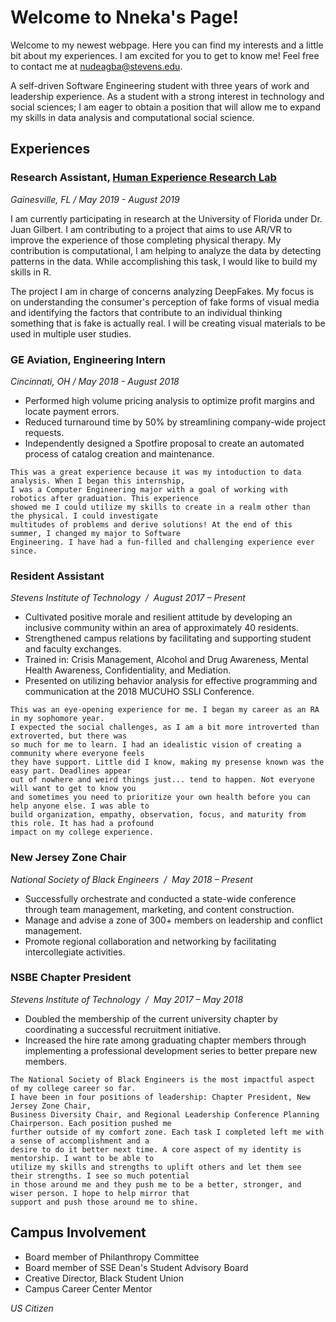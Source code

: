 # Welcome to Nneka's Page!

Welcome to my newest webpage. Here you can find my interests and a little bit about my experiences. I am excited for you to get to know me! Feel free to contact me at nudeagba@stevens.edu.

A self-driven Software Engineering student with three years of work and leadership experience. As a student with a strong interest in technology and social sciences; I am eager to obtain a position that will allow me to expand my skills in data analysis and computational social science.

## Experiences

### Research Assistant, [Human Experience Research Lab](http://www.hxrlab.org/)
_Gainesville, FL / May 2019 - August 2019_

I am currently participating in research at the University of Florida under Dr. Juan Gilbert. I am contributing to a project that aims to use AR/VR to improve the experience of those completing physical therapy. My contribution is computational, I am helping to analyze the data by detecting patterns in the data. While accomplishing this task, I would like to build my skills in R.

The project I am in charge of concerns analyzing DeepFakes. My focus is on understanding the consumer's perception of fake forms of visual media and identifying the factors that contribute to an individual thinking something that is fake is actually real. I will be creating visual materials to be used in multiple user studies.

### GE Aviation, Engineering Intern
_Cincinnati, OH / May 2018 - August 2018_
- Performed high volume pricing analysis to optimize profit margins and locate payment errors.
- Reduced turnaround time by 50% by streamlining company-wide project requests.
- Independently designed a Spotfire proposal to create an automated process of catalog creation and maintenance.

```
This was a great experience because it was my intoduction to data analysis. When I began this internship, 
I was a Computer Engineering major with a goal of working with robotics after graduation. This experience 
showed me I could utilize my skills to create in a realm other than the physical. I could investigate 
multitudes of problems and derive solutions! At the end of this summer, I changed my major to Software 
Engineering. I have had a fun-filled and challenging experience ever since.
```

### Resident Assistant 
_Stevens Institute of Technology  /  August 2017 – Present_
-  Cultivated positive morale and resilient attitude by developing an inclusive community within an area of approximately 40 residents.
- Strengthened campus relations by facilitating and supporting student and faculty exchanges.
- Trained in: Crisis Management, Alcohol and Drug Awareness, Mental Health Awareness, Confidentiality, and Mediation.
- Presented on utilizing behavior analysis for effective programming and communication at the 2018 MUCUHO SSLI Conference.

```
This was an eye-opening experience for me. I began my career as an RA in my sophomore year. 
I expected the social challenges, as I am a bit more introverted than extroverted, but there was 
so much for me to learn. I had an idealistic vision of creating a community where everyone feels 
they have support. Little did I know, making my presense known was the easy part. Deadlines appear 
out of nowhere and weird things just... tend to happen. Not everyone will want to get to know you 
and sometimes you need to prioritize your own health before you can help anyone else. I was able to 
build organization, empathy, observation, focus, and maturity from this role. It has had a profound 
impact on my college experience.
```

### New Jersey Zone Chair
_National Society of Black Engineers  /  May 2018 – Present_
- Successfully orchestrate and conducted a state-wide conference through team management, marketing, and content construction.
- Manage and advise a zone of 300+ members on leadership and conflict management.
- Promote regional collaboration and networking by facilitating intercollegiate activities.

### NSBE Chapter President 
_Stevens Institute of Technology  /  May 2017 – May 2018_
- Doubled the membership of the current university chapter by coordinating a successful recruitment initiative.
-  Increased the hire rate among graduating chapter members through implementing a professional development series to better prepare new members.

```
The National Society of Black Engineers is the most impactful aspect of my college career so far. 
I have been in four positions of leadership: Chapter President, New Jersey Zone Chair, 
Business Diversity Chair, and Regional Leadership Conference Planning Chairperson. Each position pushed me 
further outside of my comfort zone. Each task I completed left me with a sense of accomplishment and a 
desire to do it better next time. A core aspect of my identity is mentorship. I want to be able to 
utilize my skills and strengths to uplift others and let them see their strengths. I see so much potential 
in those around me and they push me to be a better, stronger, and wiser person. I hope to help mirror that 
support and push those around me to shine.
```

## Campus Involvement

- Board member of Philanthropy Committee
- Board member of SSE Dean's Student Advisory Board 
- Creative Director, Black Student Union 
- Campus Career Center Mentor

_US Citizen_
